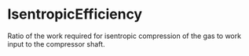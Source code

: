 IsentropicEfficiency
====================

Ratio of the work required for isentropic compression of the gas to work input to the compressor shaft.
